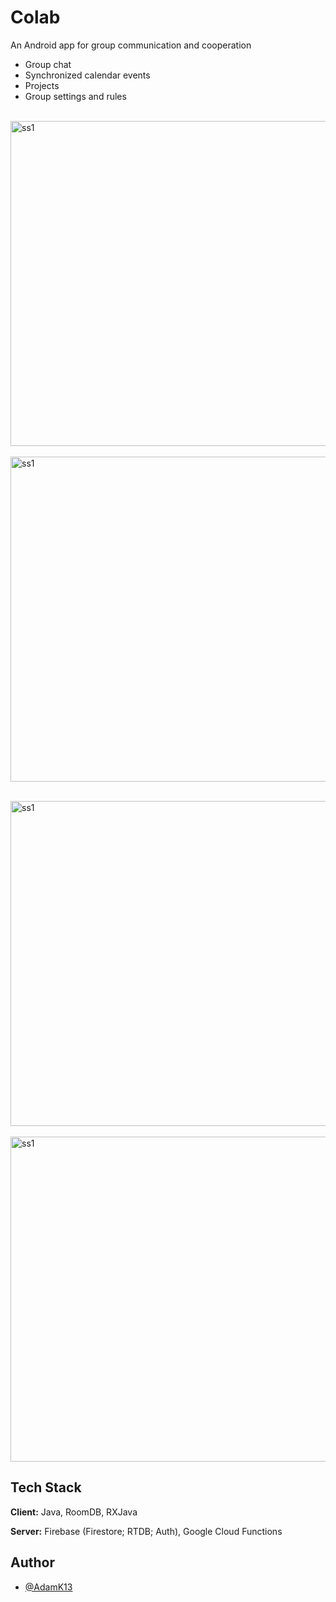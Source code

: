 # Colab

An Android app for group communication and cooperation

* Group chat
* Synchronized calendar events
* Projects
* Group settings and rules

&nbsp;<img src="https://github.com/AdamK13/colab/assets/72574990/b84076e8-4575-4efe-b742-ef9c24c2271b8" alt="ss1" height="520"/>&nbsp;&nbsp; <img src="https://github.com/AdamK13/colab/assets/72574990/65569e22-3873-4fda-8c56-0205e50d9b6f" alt="ss1" height="520"/> 

&nbsp;<img src="https://github.com/AdamK13/colab/assets/72574990/6a47c157-55ca-43b6-b485-4919b6da149c" alt="ss1" height="520"/> &nbsp;&nbsp;<img src="https://github.com/AdamK13/colab/assets/72574990/ee44f2eb-f034-46f7-ac25-4b53180ac150" alt="ss1" height="520"/> 


## Tech Stack

**Client:** Java, RoomDB, RXJava

**Server:** Firebase (Firestore; RTDB; Auth), Google Cloud Functions


## Author

- [@AdamK13](https://www.github.com/AdamK13)
